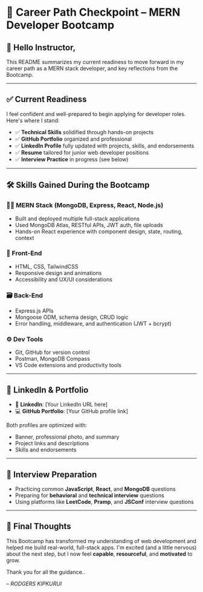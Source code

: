 # 🚀 Career Path Checkpoint – MERN Developer Bootcamp

## 👋 Hello Instructor,

This README summarizes my current readiness to move forward in my career path as a MERN stack developer, and key reflections from the Bootcamp.

---

## ✅ Current Readiness

I feel confident and well-prepared to begin applying for developer roles. Here's where I stand:

- ✅ **Technical Skills** solidified through hands-on projects
- ✅ **GitHub Portfolio** organized and professional
- ✅ **LinkedIn Profile** fully updated with projects, skills, and endorsements
- ✅ **Resume** tailored for junior web developer positions
- ✅ **Interview Practice** in progress (see below)

---

## 🛠️ Skills Gained During the Bootcamp

### 👨‍💻 MERN Stack (MongoDB, Express, React, Node.js)
- Built and deployed multiple full-stack applications
- Used MongoDB Atlas, RESTful APIs, JWT auth, file uploads
- Hands-on React experience with component design, state, routing, context

### 🎨 Front-End
- HTML, CSS, TailwindCSS
- Responsive design and animations
- Accessibility and UX/UI considerations

### 🗃️ Back-End
- Express.js APIs
- Mongoose ODM, schema design, CRUD logic
- Error handling, middleware, and authentication (JWT + bcrypt)

### ⚙️ Dev Tools
- Git, GitHub for version control
- Postman, MongoDB Compass
- VS Code extensions and productivity tools

---

## 💼 LinkedIn & Portfolio

- 🔗 **LinkedIn**: [Your LinkedIn URL here]
- 💻 **GitHub Portfolio**: [Your GitHub profile link]

Both profiles are optimized with:
- Banner, professional photo, and summary
- Project links and descriptions
- Skills and endorsements

---

## 🎯 Interview Preparation

- Practicing common **JavaScript**, **React**, and **MongoDB** questions
- Preparing for **behavioral** and **technical interview** questions
- Using platforms like **LeetCode**, **Pramp**, and **JSConf** interview questions

---

## 🧠 Final Thoughts

This Bootcamp has transformed my understanding of web development and helped me build real-world, full-stack apps. I'm excited (and a little nervous) about the next step, but I now feel **capable**, **resourceful**, and **motivated** to grow.

Thank you for all the guidance..

– *RODGERS KIPKURUI*
